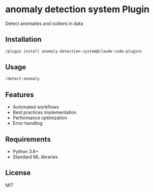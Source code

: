 # anomaly detection system Plugin

Detect anomalies and outliers in data

## Installation

```bash
/plugin install anomaly-detection-system@claude-code-plugins
```

## Usage

```bash
/detect-anomaly
```

## Features

- Automated workflows
- Best practices implementation
- Performance optimization
- Error handling

## Requirements

- Python 3.8+
- Standard ML libraries

## License

MIT
